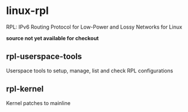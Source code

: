 linux-rpl
=========

RPL: IPv6 Routing Protocol for Low-Power and Lossy Networks for Linux

__source not yet available for checkout__

## rpl-userspace-tools
Userspace tools to setup, manage, list and check RPL configurations

## rpl-kernel
Kernel patches to mainline

